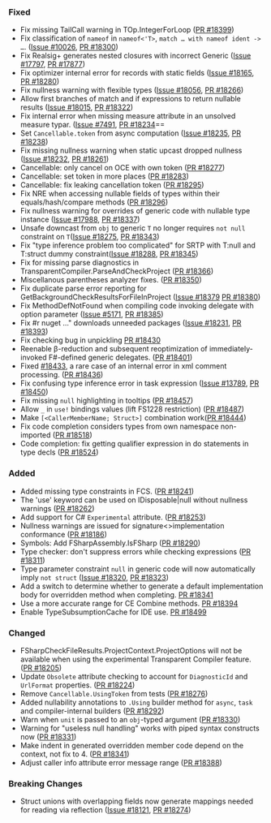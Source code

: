 ### Fixed
* Fix missing TailCall warning in TOp.IntegerForLoop ([PR #18399](https://github.com/dotnet/fsharp/pull/18399))
* Fix classification of `nameof` in `nameof<'T>`, `match … with nameof ident -> …`. ([Issue #10026](https://github.com/dotnet/fsharp/issues/10026), [PR #18300](https://github.com/dotnet/fsharp/pull/18300))
* Fix Realsig+ generates nested closures with incorrect Generic  ([Issue #17797](https://github.com/dotnet/fsharp/issues/17797), [PR #17877](https://github.com/dotnet/fsharp/pull/17877))
* Fix optimizer internal error for records with static fields  ([Issue #18165](https://github.com/dotnet/fsharp/issues/18165), [PR #18280](https://github.com/dotnet/fsharp/pull/18280))
* Fix nullness warning with flexible types  ([Issue #18056](https://github.com/dotnet/fsharp/issues/18056), [PR #18266](https://github.com/dotnet/fsharp/pull/18266))
* Allow first branches of match and if expressions to return nullable results  ([Issue #18015](https://github.com/dotnet/fsharp/issues/18015), [PR #18322](https://github.com/dotnet/fsharp/pull/18322))
* Fix internal error when missing measure attribute in an unsolved measure typar. ([Issue #7491](https://github.com/dotnet/fsharp/issues/7491), [PR #18234](https://github.com/dotnet/fsharp/pull/18234)==
* Set `Cancellable.token` from async computation ([Issue #18235](https://github.com/dotnet/fsharp/issues/18235), [PR #18238](https://github.com/dotnet/fsharp/pull/18238))
* Fix missing nullness warning when static upcast dropped nullness ([Issue #18232](https://github.com/dotnet/fsharp/issues/18232), [PR #18261](https://github.com/dotnet/fsharp/pull/18261))
* Cancellable: only cancel on OCE with own token ([PR #18277](https://github.com/dotnet/fsharp/pull/18277))
* Cancellable: set token in more places ([PR #18283](https://github.com/dotnet/fsharp/pull/18283))
* Cancellable: fix leaking cancellation token ([PR #18295](https://github.com/dotnet/fsharp/pull/18295))
* Fix NRE when accessing nullable fields of types within their equals/hash/compare methods ([PR #18296](https://github.com/dotnet/fsharp/pull/18296))
* Fix nullness warning for overrides of generic code with nullable type instance ([Issue #17988](https://github.com/dotnet/fsharp/issues/17988), [PR #18337](https://github.com/dotnet/fsharp/pull/18337))
* Unsafe downcast from `obj` to generic `T` no longer requires `not null` constraint on `T`([Issue #18275](https://github.com/dotnet/fsharp/issues/18275), [PR #18343](https://github.com/dotnet/fsharp/pull/18343))
* Fix "type inference problem too complicated" for SRTP with T:null and T:struct dummy constraint([Issue #18288](https://github.com/dotnet/fsharp/issues/18288), [PR #18345](https://github.com/dotnet/fsharp/pull/18345))
* Fix for missing parse diagnostics in TransparentCompiler.ParseAndCheckProject ([PR #18366](https://github.com/dotnet/fsharp/pull/18366))
* Miscellanous parentheses analyzer fixes. ([PR #18350](https://github.com/dotnet/fsharp/pull/18350))
* Fix duplicate parse error reporting for GetBackgroundCheckResultsForFileInProject ([Issue #18379](https://github.com/dotnet/fsharp/issues/18379) [PR #18380](https://github.com/dotnet/fsharp/pull/18380))
* Fix MethodDefNotFound when compiling code invoking delegate with option parameter ([Issue #5171](https://github.com/dotnet/fsharp/issues/5171), [PR #18385](https://github.com/dotnet/fsharp/pull/18385))
* Fix #r nuget ..." downloads unneeded packages ([Issue #18231](https://github.com/dotnet/fsharp/issues/18231), [PR #18393](https://github.com/dotnet/fsharp/pull/18393))
* Fix checking bug in unpickling [PR #18430](https://github.com/dotnet/fsharp/pull/18430)
* Reenable β-reduction and subsequent reoptimization of immediately-invoked F#-defined generic delegates. ([PR #18401](https://github.com/dotnet/fsharp/pull/18401))
* Fixed [#18433](https://github.com/dotnet/fsharp/issues/18433), a rare case of an internal error in xml comment processing. ([PR #18436](https://github.com/dotnet/fsharp/pull/18436))
* Fix confusing type inference error in task expression ([Issue #13789](https://github.com/dotnet/fsharp/issues/13789), [PR #18450](https://github.com/dotnet/fsharp/pull/18450))
* Fix missing `null` highlighting in tooltips ([PR #18457](https://github.com/dotnet/fsharp/pull/18457))
* Allow `_` in `use!` bindings values (lift FS1228 restriction) ([PR #18487](https://github.com/dotnet/fsharp/pull/18487))
* Make `[<CallerMemberName; Struct>]` combination work([PR #18444](https://github.com/dotnet/fsharp/pull/18444/))
* Fix code completion considers types from own namespace non-imported ([PR #18518](https://github.com/dotnet/fsharp/issues/18518))
* Code completion: fix getting qualifier expression in do statements in type decls ([PR #18524](https://github.com/dotnet/fsharp/pull/18524))

### Added
* Added missing type constraints in FCS. ([PR #18241](https://github.com/dotnet/fsharp/pull/18241))
* The 'use' keyword can be used on IDisposable|null without nullness warnings ([PR #18262](https://github.com/dotnet/fsharp/pull/18262))
* Add support for C# `Experimental` attribute. ([PR #18253](https://github.com/dotnet/fsharp/pull/18253))
* Nullness warnings are issued for signature<>implementation conformance ([PR #18186](https://github.com/dotnet/fsharp/pull/18186))
* Symbols: Add FSharpAssembly.IsFSharp ([PR #18290](https://github.com/dotnet/fsharp/pull/18290))
* Type checker: don't suppress errors while checking expressions ([PR #18311](https://github.com/dotnet/fsharp/pull/18311))
* Type parameter constraint `null` in generic code will now automatically imply `not struct` ([Issue #18320](https://github.com/dotnet/fsharp/issues/18320), [PR #18323](https://github.com/dotnet/fsharp/pull/18323))
* Add a switch to determine whether to generate a default implementation body for overridden method when completing. [PR #18341](https://github.com/dotnet/fsharp/pull/18341)
* Use a more accurate range for CE Combine methods. [PR #18394](https://github.com/dotnet/fsharp/pull/18394)
* Enable TypeSubsumptionCache for IDE use. [PR #18499](https://github.com/dotnet/fsharp/pull/18499)


### Changed
* FSharpCheckFileResults.ProjectContext.ProjectOptions will not be available when using the experimental Transparent Compiler feature. ([PR #18205](https://github.com/dotnet/fsharp/pull/18205))
* Update `Obsolete` attribute checking to account for `DiagnosticId` and `UrlFormat` properties. ([PR #18224](https://github.com/dotnet/fsharp/pull/18224))
* Remove `Cancellable.UsingToken` from tests ([PR #18276](https://github.com/dotnet/fsharp/pull/18276))
* Added nullability annotations to `.Using` builder method for `async`, `task` and compiler-internal builders ([PR #18292](https://github.com/dotnet/fsharp/pull/18292))
* Warn when `unit` is passed to an `obj`-typed argument  ([PR #18330](https://github.com/dotnet/fsharp/pull/18330))
* Warning for "useless null handling" works with piped syntax constructs now ([PR #18331](https://github.com/dotnet/fsharp/pull/18331))
* Make indent in generated overridden member code depend on the context, not fix to 4. ([PR #18341](https://github.com/dotnet/fsharp/pull/18341))
* Adjust caller info attribute error message range ([PR #18388](https://github.com/dotnet/fsharp/pull/18388))

### Breaking Changes
* Struct unions with overlapping fields now generate mappings needed for reading via reflection ([Issue #18121](https://github.com/dotnet/fsharp/issues/17797), [PR #18274](https://github.com/dotnet/fsharp/pull/17877))
